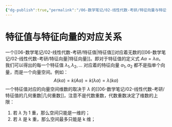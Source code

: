 ```yaml
---
{"dg-publish":true,"permalink":"/06-数学笔记/02-线性代数-考研/特征向量与特征值的性质/","tags":["personal/blog","线性代数/特征值"]}
---
```


# 特征值与特征向量的对应关系
一个[[06-数学笔记/02-线性代数-考研/特征值\|特征值]]对应着无数的[[06-数学笔记/02-线性代数-考研/特征向量\|特征向量]]。即对于特征值的定义式 $\displaystyle A\alpha=\lambda \alpha$。我们可以得出的每一个特征值 $\displaystyle \lambda_{1},\lambda_{2},\dots$ 对应着的特征向量 $\displaystyle \alpha_{1},\alpha_{2}$ 都不是指单个向量，而是一个向量空间。例如：
$$
A(kα)=k(Aα)=k(λα)=λ(kα)
$$
一个特征值对应的向量空间维数的取决于 $\displaystyle \lambda$ 的[[06-数学笔记/02-线性代数-考研/特征值的几何重数\|几何重数]]，注意不是代数重数，代数重数决定了维数的上限：
 1. 若 $\displaystyle \lambda$ 为 1 重，那么空间只能是一维的；
 2. 若 $\displaystyle \lambda$ 是 k 重，那么空间最多只能是 k 维；


